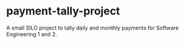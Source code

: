 # payment-tally-project
A small SILO project to tally daily and monthly payments for Software Engineering 1 and 2.
